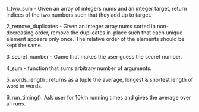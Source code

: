 1_two_sum - Given an array of integers nums and an integer target, return indices of the two numbers such that they add up to target.

2_remove_duplicates - Given an integer array nums sorted in non-decreasing order, remove the duplicates in-place such that each unique element appears only once. The relative order of the elements should be kept the same.

3_secret_number - Game that makes the user guess the secret number.

4_sum - function that sums arbitrary number of arguments.

5_words_length : returns as a tuple the average, longest & shortest length of word in words.

6_run_timing(): Ask user for 10km running times and gives the average over all runs.
